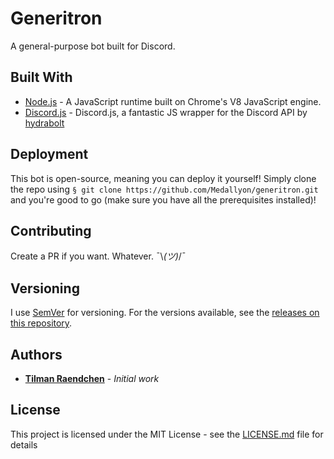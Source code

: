# Generitron

A general-purpose bot built for Discord.

## Built With

* [Node.js](https://nodejs.org/en/) - A JavaScript runtime built on Chrome's V8 JavaScript engine.
* [Discord.js](https://github.com/hydrabolt/discord.js/) - Discord.js, a fantastic JS wrapper for the Discord API by [hydrabolt](https://github.com/hydrabolt/)

## Deployment

This bot is open-source, meaning you can deploy it yourself! Simply clone the repo using `§ git clone https://github.com/Medallyon/generitron.git` and you're good to go (make sure you have all the prerequisites installed)!

## Contributing

Create a PR if you want. Whatever. ¯\\_(ツ)_/¯

## Versioning

I use [SemVer](http://semver.org/) for versioning. For the versions available, see the [releases on this repository](https://github.com/Medallyon/generitron/tags).

## Authors

* [**Tilman Raendchen**](https://github.com/Medallyon) - *Initial work*

## License

This project is licensed under the MIT License - see the [LICENSE.md](LICENSE.md) file for details